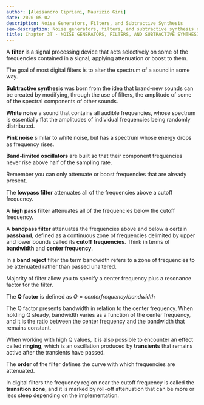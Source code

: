 ```yaml
---
author: [Alessandro Cipriani, Maurizio Giri]
date: 2020-05-02
description: Noise Generators, Filters, and Subtractive Synthesis
seo-description: Noise generators, filters, and subtractive synthesis notes.
title: Chapter 3T - NOISE GENERATORS, FILTERS, AND SUBTRACTIVE SYNTHESIS
---
```


A __filter__ is a signal processing device that acts selectively on some of the frequencies contained in a signal, applying attenuation or boost to them.

The goal of most digital filters is to alter the spectrum of a sound in some way.

__Subtractive synthesis__ was born from the idea that brand-new sounds can be created by modifying, through the use of filters, the amplitude of some of the spectral components of other sounds.

__White noise__ a sound that contains all audible frequencies, whose spectrum is essentially flat the amplitudes of individual frequencies being randomly distributed.

__Pink noise__ similar to white noise, but has a spectrum whose energy drops as frequency rises.

__Band-limited oscillators__ are built so that their component frequencies never rise above half of the sampling rate.

Remember you can only attenuate or boost frequencies that are already present.

The __lowpass filter__ attenuates all of the frequencies above a cutoff frequency.

A __high pass filter__ attenuates all of the frequencies below the cutoff frequency.

A __bandpass filter__ attenuates the frequencies above and below a certain __passband__, defined as a continuous zone of frequencies delimited by upper and lower bounds called its __cutoff frequencies__.  Think in terms of __bandwidth__ and __center frequency__. 

In a __band reject__ filter the term bandwidth refers to a zone of frequencies to be attenuated rather than passed unaltered.

Majority of filter allow you to specify a center frequency plus a resonance factor for the filter.

The __Q factor__ is defined as $Q = center frequency / bandwidth$

The Q factor presents bandwidth in relation to the center frequency. When holding Q steady, bandwidth varies as a function of the center frequency, and it is the ratio between the center frequency and the bandwidth that remains constant.

When working with high Q values, it is also possible to encounter an effect called __ringing__, which is an oscillation produced by __transients__ that remains active after the transients have passed.

The __order__ of the filter defines the curve with which frequencies are attenuated.

In digital filters the frequency region near the cutoff frequency is called the __transition zone__, and it is marked by roll-off attenuation that can be more or less steep depending on the implementation.
